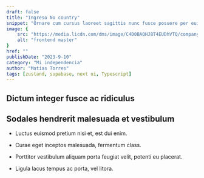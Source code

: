 ```yaml
---
draft: false
title: "Ingreso No country"
snippet: "Ornare cum cursus laoreet sagittis nunc fusce posuere per euismod dis vehicula a, semper fames lacus maecenas dictumst pulvinar neque enim non potenti. Torquent hac sociosqu eleifend potenti."
image: {
    src: "https://media.licdn.com/dms/image/C4D0BAQHJ8T4EUDhVTQ/company-logo_200_200/0/1657893487276?e=1702512000&v=beta&t=twvpJwAV7CzCDFC271G2rhHIC96N2RaLXCBW6LRV_b0",
    alt: "frontend master"
}
href: ""
publishDate: "2023-9-10"
category: "Mi independencia"
author: "Matias Torres"
tags: [zustand, supabase, next ui, Typescript]
---
```




## Dictum integer fusce ac ridiculus


## Sodales hendrerit malesuada et vestibulum

- Luctus euismod pretium nisi et, est dui enim.

- Curae eget inceptos malesuada, fermentum class.

- Porttitor vestibulum aliquam porta feugiat velit, potenti eu placerat.

- Ligula lacus tempus ac porta, vel litora.

